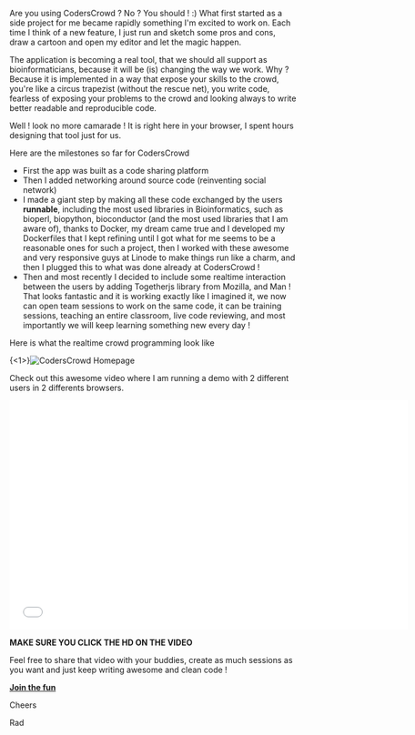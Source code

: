 Are you using CodersCrowd ? No ? You should ! :)
What first started as a side project for me became rapidly something I'm excited to work on. Each time I think of a new feature, I just run and sketch some pros and cons, draw a cartoon and open my editor and let the magic happen.

The application is becoming a real tool, that we should all support as bioinformaticians, because it will be (is) changing the way we work. Why ? Because it is implemented in a way that expose your skills to the crowd, you're like a circus trapezist (without the rescue net), you write code, fearless of exposing your problems to the crowd and looking always to write better readable and reproducible code.

Well ! look no more camarade ! It is right here in your browser, I spent hours designing that tool just for us.

Here are the milestones so far for CodersCrowd

- First the app was built as a code sharing platform
- Then I added networking around source code (reinventing social network)
- I made a giant step by making all these code exchanged by the users **runnable**, including the most used libraries in Bioinformatics, such as bioperl, biopython, bioconductor (and the most used libraries that I am aware of), thanks to Docker, my dream came true and I developed my Dockerfiles that I kept refining until I got what for me seems to be a reasonable ones for such a project, then I worked with these awesome and very responsive guys at Linode to make things run like a charm, and then I plugged this to what was done already at CodersCrowd !
- Then and most recently I decided to include some realtime interaction between the users by adding Togetherjs library from Mozilla, and Man ! That looks fantastic and it is working exactly like I imagined it, we now can open team sessions to work on the same code, it can be training sessions, teaching an entire classroom, live code reviewing, and most importantly we will keep learning something new every day ! 

Here is what the realtime crowd programming look like

{<1>}![CodersCrowd Homepage](http://coderscrowd.com/blog/images/realtime.png)

Check out this awesome video where I am running a demo with 2 different users in 2 differents browsers.

<iframe src="//player.vimeo.com/video/102099991" width="700" height="403" frameborder="0" webkitallowfullscreen mozallowfullscreen allowfullscreen></iframe>

**MAKE SURE YOU CLICK THE HD ON THE VIDEO**

Feel free to share that video with your buddies, create as much sessions as you want and just keep writing awesome and clean code !

**[Join the fun](http://coderscrowd.com )**

Cheers

Rad

